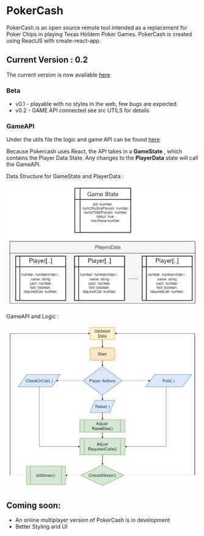 # PokerCash

PokerCash is an open source remote tool intended as a replacement for Poker Chips in playing Texas Holdem Poker Games.
PokerCash is created using ReactJS with create-react-app.

## Current Version : 0.2

The current version is now available [here](https://ibpme.github.io/pokercash-client/)

### Beta

- v0.1 - playable with no styles in the web, few bugs are expected.
- v0.2 - GAME API connected see src UTILS for details

### GameAPI

Under the utils file the logic and game API can be found [here](https://github.com/ibpme/pokercash-client/blob/master/src/utils/gameAPI.js)

Because Pokercash uses React, the API takes in a **GameState** , which contains the Player Data State. Any changes to the **PlayerData** state will call the GameAPI.

Data Structure for GameState and PlayerData :

![alt text](https://github.com/ibpme/pokercash-client/blob/master/PokerGame-Data%20Structure.png)

GameAPI and Logic :

![alt text](https://github.com/ibpme/pokercash-client/blob/master/PokerGame-Player%20Methods.png)


## Coming soon:

- An online multiplayer version of PokerCash is in development
- Better Styling and UI
